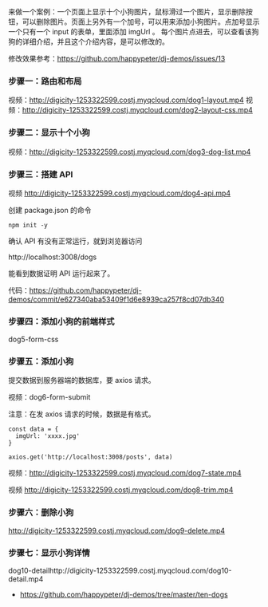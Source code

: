 来做一个案例：一个页面上显示十个小狗图片，鼠标滑过一个图片，显示删除按钮，可以删除图片。页面上另外有一个加号，可以用来添加小狗图片。点加号显示一个只有一个 input 的表单，里面添加 imgUrl 。
每个图片点进去，可以查看该狗狗的详细介绍，并且这个介绍内容，是可以修改的。

修改效果参考：https://github.com/happypeter/dj-demos/issues/13


### 步骤一：路由和布局

视频：http://digicity-1253322599.costj.myqcloud.com/dog1-layout.mp4
视频：http://digicity-1253322599.costj.myqcloud.com/dog2-layout-css.mp4

### 步骤二：显示十个小狗

视频：http://digicity-1253322599.costj.myqcloud.com/dog3-dog-list.mp4


### 步骤三：搭建 API

视频 http://digicity-1253322599.costj.myqcloud.com/dog4-api.mp4

创建 package.json 的命令

```
npm init -y
```

确认 API 有没有正常运行，就到浏览器访问

http://localhost:3008/dogs

能看到数据证明 API 运行起来了。


代码：https://github.com/happypeter/dj-demos/commit/e627340aba53409f1d6e8939ca257f8cd07db340

### 步骤四：添加小狗的前端样式

dog5-form-css

### 步骤五：添加小狗

提交数据到服务器端的数据库，要 axios 请求。

视频：dog6-form-submit

注意：在发 axios 请求的时候，数据是有格式。

```
const data = {
  imgUrl: 'xxxx.jpg'
}

axios.get('http://localhost:3008/posts', data)
```

视频：http://digicity-1253322599.costj.myqcloud.com/dog7-state.mp4



视频 http://digicity-1253322599.costj.myqcloud.com/dog8-trim.mp4

### 步骤六：删除小狗

http://digicity-1253322599.costj.myqcloud.com/dog9-delete.mp4

### 步骤七：显示小狗详情

dog10-detailhttp://digicity-1253322599.costj.myqcloud.com/dog10-detail.mp4

- https://github.com/happypeter/dj-demos/tree/master/ten-dogs
